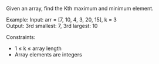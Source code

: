 Given an array, find the Kth maximum and minimum element.

Example: 
Input: arr = [7, 10, 4, 3, 20, 15], k = 3  
Output: 3rd smallest: 7, 3rd largest: 10

Constraints:
- 1 ≤ k ≤ array length
- Array elements are integers
